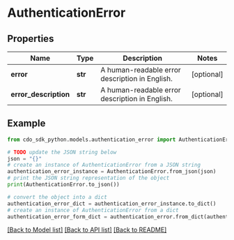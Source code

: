 # AuthenticationError


## Properties

Name | Type | Description | Notes
------------ | ------------- | ------------- | -------------
**error** | **str** | A human-readable error description in English. | [optional] 
**error_description** | **str** | A human-readable error description in English. | [optional] 

## Example

```python
from cdo_sdk_python.models.authentication_error import AuthenticationError

# TODO update the JSON string below
json = "{}"
# create an instance of AuthenticationError from a JSON string
authentication_error_instance = AuthenticationError.from_json(json)
# print the JSON string representation of the object
print(AuthenticationError.to_json())

# convert the object into a dict
authentication_error_dict = authentication_error_instance.to_dict()
# create an instance of AuthenticationError from a dict
authentication_error_form_dict = authentication_error.from_dict(authentication_error_dict)
```
[[Back to Model list]](../README.md#documentation-for-models) [[Back to API list]](../README.md#documentation-for-api-endpoints) [[Back to README]](../README.md)


